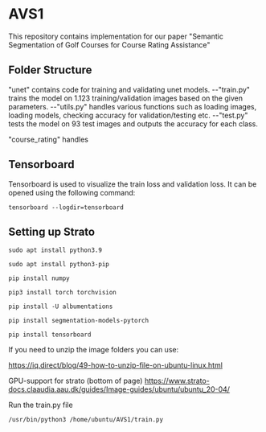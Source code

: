 # AVS1 

This repository contains implementation for our paper "Semantic Segmentation of Golf Courses for Course Rating Assistance"
## Folder Structure

"unet" contains code for training and validating unet models. 
    --"train.py" trains the model on 1.123 training/validation images based on the given parameters.
    --"utils.py" handles various functions such as loading images, loading models, checking accuracy for validation/testing etc.
    --"test.py" tests the model on 93 test images and outputs the accuracy for each class.

"course_rating" handles 

## Tensorboard
Tensorboard is used to visualize the train loss and validation loss.
It can be opened using the following command:
```
tensorboard --logdir=tensorboard
```

## Setting up Strato
```
sudo apt install python3.9
```
```
sudo apt install python3-pip
```
```
pip install numpy
```
```
pip3 install torch torchvision
```
```
pip install -U albumentations
```
```
pip install segmentation-models-pytorch
```
```
pip install tensorboard
```

If you need to unzip the image folders you can use:

https://iq.direct/blog/49-how-to-unzip-file-on-ubuntu-linux.html

GPU-support for strato (bottom of page)
https://www.strato-docs.claaudia.aau.dk/guides/Image-guides/ubuntu/ubuntu_20-04/

Run the train.py file
```
/usr/bin/python3 /home/ubuntu/AVS1/train.py
```
